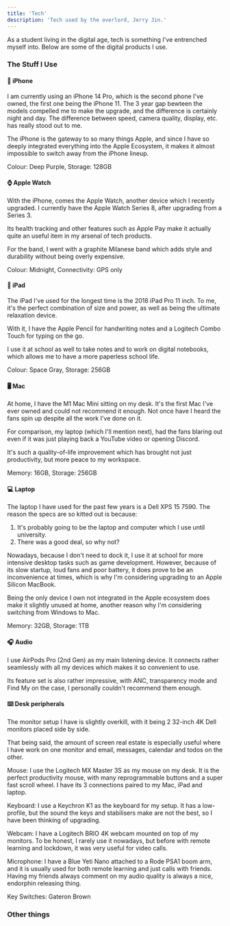 ```yaml
---
title: 'Tech'
description: 'Tech used by the overlord, Jerry Jin.'
---
```


As a student living in the digital age, tech is something I've entrenched myself into. Below are some of the digital products I use.

### The Stuff I Use

#### 📱 iPhone

I am currently using an <CustomLink href="https://amzn.to/3vSkzUm" type="amazon">iPhone 14 Pro</CustomLink>, which is the second phone I've owned, the first one being the iPhone 11. The 3 year gap bewteen the models compelled me to make the upgrade, and the difference is certainly night and day. The difference between speed, camera quality, display, etc. has really stood out to me.

The iPhone is the gateway to so many things Apple, and since I have so deeply integrated everything into the Apple Ecosystem, it makes it almost impossible to switch away from the iPhone lineup.

<Footnote>Colour: Deep Purple, Storage: 128GB</Footnote>

#### ⌚ Apple Watch

With the iPhone, comes the Apple Watch, another device which I recently upgraded. I currently have the Apple Watch Series 8, after upgrading from a Series 3.

Its health tracking and other features such as Apple Pay make it actually quite an useful item in my arsenal of tech products.

For the band, I went with a graphite Milanese band which adds style and durability without being overly expensive.

<Footnote>Colour: Midnight, Connectivity: GPS only</Footnote>

#### 📝 iPad

The iPad I've used for the longest time is the 2018 iPad Pro 11 inch. To me, it's the perfect combination of size and power, as well as being the ultimate relaxation device.

With it, I have the <CustomLink href="https://amzn.to/3XlUEA2" type="amazon">Apple Pencil</CustomLink> for handwriting notes and a <CustomLink href="https://amzn.to/3QHPJHX" type="amazon">Logitech Combo Touch</CustomLink> for typing on the go.

I use it at school as well to take notes and to work on digital notebooks, which allows me to have a more paperless school life. 

<Footnote>Colour: Space Gray, Storage: 256GB</Footnote>

#### 🖥️ Mac

At home, I have the <CustomLink href="https://amzn.to/3Zn8kwH" type="amazon">M1 Mac Mini</CustomLink> sitting on my desk. It's the first Mac I've ever owned and could not recommend it enough. Not once have I heard the fans spin up despite all the work I've done on it.

For comparison, my laptop (which I'll mention next), had the fans blaring out even if it was just playing back a YouTube video or opening Discord.

It's such a quality-of-life improvement which has brought not just productivity, but more peace to my workspace.

<Footnote>Memory: 16GB, Storage: 256GB</Footnote>

#### 💻 Laptop

The laptop I have used for the past few years is a Dell XPS 15 7590. The reason the specs are so kitted out is because:

1. It's probably going to be the laptop and computer which I use until university.
2. There was a good deal, so why not?

Nowadays, because I don't need to dock it, I use it at school for more intensive desktop tasks such as game development. However, because of its slow startup, loud fans and poor battery, it does prove to be an inconvenience at times, which is why I'm considering upgrading to an Apple Silicon MacBook.

Being the only device I own not integrated in the Apple ecosystem does make it slightly unused at home, another reason why I'm considering switching from Windows to Mac.

<Footnote>Memory: 32GB, Storage: 1TB</Footnote>

#### 🎧 Audio

I use <CustomLink href="https://amzn.to/3IBX21v" type="amazon">AirPods Pro (2nd Gen)</CustomLink> as my main listening device. It connects rather seamlessly with all my devices which makes it so convenient to use.

Its feature set is also rather impressive, with ANC, transparency mode and Find My on the case, I personally couldn't recommend them enough.

#### ⌨️ Desk peripherals

The monitor setup I have is slightly overkill, with it being 2 32-inch 4K Dell monitors placed side by side.

That being said, the amount of screen real estate is especially useful where I have work on one monitor and email, messages, calendar and todos on the other.

Mouse: I use the <CustomLink href="https://amzn.to/3XlVLzI" type="amazon">Logitech MX Master 3S</CustomLink> as my mouse on my desk. It is the perfect productivity mouse, with many reprogrammable buttons and a super fast scroll wheel. I have its 3 connections paired to my Mac, iPad and laptop.

Keyboard: I use a <CustomLink href="https://amzn.to/3CLDrZj" type="amazon">Keychron K1</CustomLink> as the keyboard for my setup. It has a low-profile, but the sound the keys and stabilisers make are not the best, so I have been thinking of upgrading.

Webcam: I have a <CustomLink href="https://amzn.to/3vOUrJY" type="amazon">Logitech BRIO</CustomLink> 4K webcam mounted on top of my monitors. To be honest, I rarely use it nowadays, but before with remote learning and lockdown, it was very useful for video calls.

Microphone: I have a <CustomLink href="https://amzn.to/3GVbUqN" type="amazon">Blue Yeti Nano</CustomLink> attached to a <CustomLink href="https://amzn.to/3vS2oOy" type="amazon">Rode PSA1</CustomLink> boom arm, and it is usually used for both remote learning and just calls with friends. Having my friends always comment on my audio quality is always a nice, endorphin releasing thing.

<Footnote>Key Switches: Gateron Brown</Footnote>

### Other things

